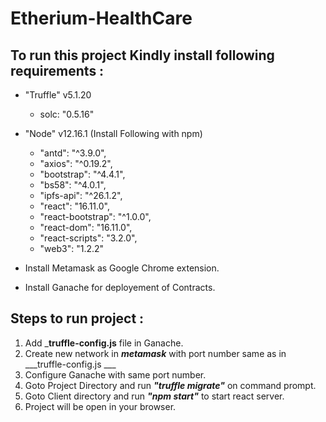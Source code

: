 # Etherium-HealthCare
## To run this project Kindly install following requirements :

* "Truffle" v5.1.20
    * solc: "0.5.16"
    
* "Node" v12.16.1 (Install Following with npm)
  * "antd": "^3.9.0",
  * "axios": "^0.19.2",
  * "bootstrap": "^4.4.1",
  * "bs58": "^4.0.1",
  * "ipfs-api": "^26.1.2",
  * "react": "16.11.0",
  * "react-bootstrap": "^1.0.0",
  * "react-dom": "16.11.0",
  * "react-scripts": "3.2.0",
  * "web3": "1.2.2"

* Install Metamask as Google Chrome extension.

* Install Ganache for deployement of Contracts.

## Steps to run project : 
1) Add ___truffle-config.js__ file in Ganache.
2) Create new network in ___metamask___ with port number same as in ___truffle-config.js ___
3) Configure Ganache with same port number.
4) Goto Project Directory and run ___"truffle migrate"___ on command prompt.
5) Goto Client directory and run ___"npm start"___ to start react server.
6) Project will be open in your browser.
